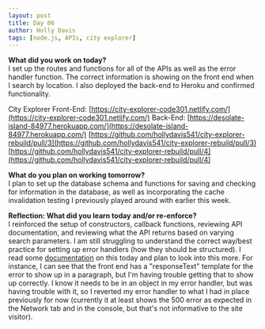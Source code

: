 ```yaml
---
layout: post
title: Day 06
author: Holly Davis
tags: [node.js, APIs, city explorer]
---
```


**What did you work on today?**  
I set up the routes and functions for all of the APIs as well as the error handler function. The correct information is showing on the front end when I search by location. I also deployed the back-end to Heroku and confirmed functionality. 

City Explorer Front-End: [https://city-explorer-code301.netlify.com/](https://city-explorer-code301.netlify.com/)
Back-End: [https://desolate-island-84977.herokuapp.com/](https://desolate-island-84977.herokuapp.com/)
[https://github.com/hollydavis541/city-explorer-rebuild/pull/3](https://github.com/hollydavis541/city-explorer-rebuild/pull/3)
[https://github.com/hollydavis541/city-explorer-rebuild/pull/4](https://github.com/hollydavis541/city-explorer-rebuild/pull/4)

**What do you plan on working tomorrow?**  
I plan to set up the database schema and functions for saving and checking for information in the database, as well as incorporating the cache invalidation testing I previously played around with earlier this week.

**Reflection: What did you learn today and/or re-enforce?**  
I reinforced the setup of constructors, callback functions, reviewing API documentation, and reviewing what the API returns based on varying search parameters. I am still struggling to understand the correct way/best practice for setting up error handlers (how they should be structured). I read some [documentation](https://expressjs.com/en/guide/error-handling.html) on this today and plan to look into this more. For instance, I can see that the front end has a "responseText" template for the error to show up in a paragraph, but I'm having trouble getting that to show up correctly. I know it needs to be in an object in my error handler, but was having trouble with it, so I reverted my error handler to what I had in place previously for now (currently it at least shows the 500 error as expected in the Network tab and in the console, but that's not informative to the site visitor).


